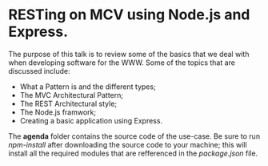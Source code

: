 RESTing on MCV using Node.js and Express.
=====

The purpose of this talk is to review some of the basics that we deal with when developing software for the WWW.
Some of the topics that are discussed include:

* What a Pattern is and the different types;
* The MVC Architectural Pattern;
* The REST Architectural style;
* The Node.js framwork;
* Creating a basic application using Express.

The **agenda** folder contains the source code of the use-case. Be sure to run *npm-install* after downloading the source code to your machine; this will install all the required modules that are refferenced in the *package.json* file.